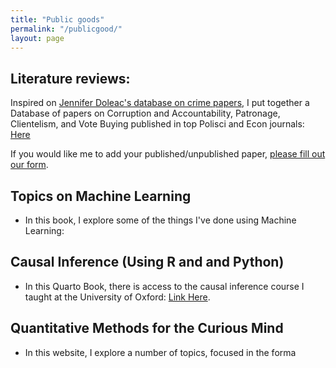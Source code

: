 ```yaml
---
title: "Public goods"
permalink: "/publicgood/"
layout: page
---
```


## Literature reviews: 

Inspired on <a href="https://jenniferdoleac.com/resources/" target="_blank">Jennifer Doleac's database on crime papers</a>, I put together a Database of papers on Corruption and Accountability, Patronage, Clientelism, and Vote Buying published in top Polisci and Econ journals: <a href="https://docs.google.com/spreadsheets/d/1h9npHc_DpDj_BXzOvZhNH_LI0zJQXVyR/edit?usp=share_link&ouid=105095887186157613323&rtpof=true&sd=true" target="_blank">Here</a>


If you would like me to add your published/unpublished paper, [please fill out our form](https://docs.google.com/forms/d/e/1FAIpQLSd1Erf2ql-jXfvQhsjt3Wwn7uxhehd7/viewform?embedded=true). 

## Topics on Machine Learning

- In this book, I explore some of the things I've done using Machine Learning: 

## Causal Inference (Using R and and Python)

- In this Quarto Book, there is access to the causal inference course I taught at the University of Oxford: <a href="https://ftraposo.github.io/causal_inference/" target="_blank">Link Here</a>. 

## Quantitative Methods for the Curious Mind

- In this website, I explore a number of topics, focused in the forma

